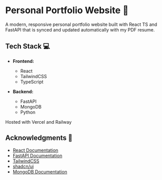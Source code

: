 # Personal Portfolio Website 🚀

A modern, responsive personal portfolio website built with React TS and FastAPI that is synced
and updated automatically with my PDF resume.

## Tech Stack 💻

- **Frontend:**
  - React
  - TailwindCSS
  - TypeScript

- **Backend:**
  - FastAPI
  - MongoDB
  - Python
 
Hosted with Vercel and Railway

## Acknowledgments 🙏

- [React Documentation](https://reactjs.org/)
- [FastAPI Documentation](https://fastapi.tiangolo.com/)
- [TailwindCSS](https://tailwindcss.com/)
- [shadcn/ui](https://ui.shadcn.com/)
- [MongoDB Documentation](https://docs.mongodb.com/)
